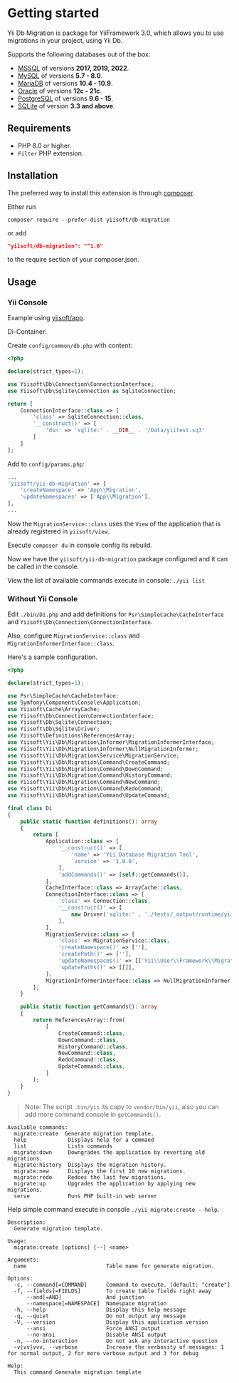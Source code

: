 # Getting started

Yii Db Migration is package for YiiFramework 3.0, which allows you to use migrations in your project, using Yii Db.

Supports the following databases out of the box:

- [MSSQL](https://www.microsoft.com/en-us/sql-server/sql-server-2019) of versions **2017, 2019, 2022**.
- [MySQL](https://www.mysql.com/) of versions **5.7 - 8.0**.
- [MariaDB](https://mariadb.org/) of versions **10.4 - 10.9**.
- [Oracle](https://www.oracle.com/database/) of versions **12c - 21c**.
- [PostgreSQL](https://www.postgresql.org/) of versions **9.6 - 15**. 
- [SQLite](https://www.sqlite.org/index.html) of version **3.3 and above**.

## Requirements

- PHP 8.0 or higher.
- `Filter` PHP extension.

## Installation

The preferred way to install this extension is through [composer](http://getcomposer.org/download/).

Either run

```shell
composer require --prefer-dist yiisoft/db-migration
```

or add

```json
"yiisoft/db-migration": "^1.0"
```

to the require section of your composer.json.

## Usage

### Yii Console

Example using [yiisoft/app](https://github.com/yiisoft/app).

Di-Container:

Create `config/common/db.php` with content:
```php
<?php

declare(strict_types=1);

use Yiisoft\Db\Connection\ConnectionInterface;
use Yiisoft\Db\Sqlite\Connection as SqliteConnection;

return [
    ConnectionInterface::class => [
        'class' => SqliteConnection::class,
        '__construct()' => [
            'dsn' => 'sqlite:' . __DIR__ . '/Data/yiitest.sq3'
        ]
    ]
];
```

Add to `config/params.php`:
```php
...
'yiisoft/yii-db-migration' => [
    'createNamespace' => 'App\\Migration',
    'updateNamespaces' => ['App\\Migration'],
],
...
```

Now the `MigrationService::class` uses the `View` of the application that is already registered in `yiisoft/view`.

Execute `composer du` in console config its rebuild.

Now we have the `yiisoft/yii-db-migration` package configured and it can be called in the console.

View the list of available commands execute in console: `./yii list`

### Without Yii Console

Edit `./bin/Di.php` and add definitions for `Psr\SimpleCache\CacheInterface` and `Yiisoft\Db\Connection\ConnectionInterface`.

Also, configure `MigrationService::class` and `MigrationInformerInterface::class`.

Here's a sample configuration.

```php
<?php

declare(strict_types=1);

use Psr\SimpleCache\CacheInterface;
use Symfony\Component\Console\Application;
use Yiisoft\Cache\ArrayCache;
use Yiisoft\Db\Connection\ConnectionInterface;
use Yiisoft\Db\Sqlite\Connection;
use Yiisoft\Db\Sqlite\Driver;
use Yiisoft\Definitions\ReferencesArray;
use Yiisoft\Yii\Db\Migration\Informer\MigrationInformerInterface;
use Yiisoft\Yii\Db\Migration\Informer\NullMigrationInformer;
use Yiisoft\Yii\Db\Migration\Service\MigrationService;
use Yiisoft\Yii\Db\Migration\Command\CreateCommand;
use Yiisoft\Yii\Db\Migration\Command\DownCommand;
use Yiisoft\Yii\Db\Migration\Command\HistoryCommand;
use Yiisoft\Yii\Db\Migration\Command\NewCommand;
use Yiisoft\Yii\Db\Migration\Command\RedoCommand;
use Yiisoft\Yii\Db\Migration\Command\UpdateCommand;

final class Di
{
    public static function definitions(): array
    {
        return [
            Application::class => [
                '__construct()' => [
                    'name' => 'Yii Database Migration Tool',
                    'version' => '1.0.0',
                ],
                'addCommands()' => [self::getCommands()],
            ],
            CacheInterface::class => ArrayCache::class,
            ConnectionInterface::class => [
                'class' => Connection::class,
                '__construct()' => [
                    new Driver('sqlite:' . './tests/_output/runtime/yiitest.sq3'),
                ],
            ],
            MigrationService::class => [
                'class' => MigrationService::class,
                'createNamespace()' => [''],
                'createPath()' => [''],
                'updateNamespaces()' => [['Yii\\User\\Framework\\Migration']],
                'updatePaths()' => [[]],
            ],
            MigrationInformerInterface::class => NullMigrationInformer::class,
        ];
    }

    public static function getCommands(): array
    {
        return ReferencesArray::from(
            [
                CreateCommand::class,
                DownCommand::class,
                HistoryCommand::class,
                NewCommand::class,
                RedoCommand::class,
                UpdateCommand::class,
            ]
        );
    }
}

```


> Note: The script `.bin/yii` its copy to `vendor/bin/yii`, also you can add more command console in `getCommands()`.


```
Available commands:
  migrate:create  Generate migration template.
  help             Displays help for a command
  list             Lists commands
  migrate:down     Downgrades the application by reverting old migrations.
  migrate:history  Displays the migration history.
  migrate:new      Displays the first 10 new migrations.
  migrate:redo     Redoes the last few migrations.
  migrate:up       Upgrades the application by applying new migrations.
  serve            Runs PHP built-in web server
```


Help simple command execute in console `./yii migrate:create --help`.


```
Description:
  Generate migration template.

Usage:
  migrate:create [options] [--] <name>

Arguments:
  name                         Table name for generate migration.

Options:
  -c, --command[=COMMAND]      Command to execute. [default: "create"]
  -f, --fields[=FIELDS]        To create table fields right away
      --and[=AND]              And junction
      --namespace[=NAMESPACE]  Namespace migration
  -h, --help                   Display this help message
  -q, --quiet                  Do not output any message
  -V, --version                Display this application version
      --ansi                   Force ANSI output
      --no-ansi                Disable ANSI output
  -n, --no-interaction         Do not ask any interactive question
  -v|vv|vvv, --verbose         Increase the verbosity of messages: 1 for normal output, 2 for more verbose output and 3 for debug

Help:
  This command Generate migration template
```

